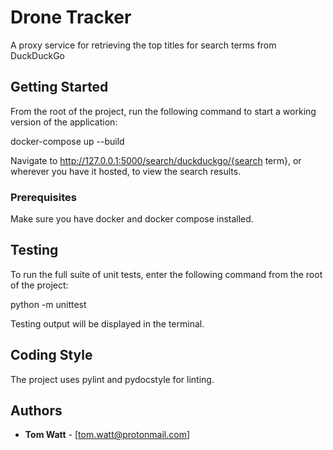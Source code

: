 # Drone Tracker

A proxy service for retrieving the top titles for search terms from DuckDuckGo


## Getting Started

From the root of the project, run the following command to start a working version of the  application:

docker-compose up --build

Navigate to http://127.0.0.1:5000/search/duckduckgo/{search term}, or wherever you have it hosted, to view the search results.


### Prerequisites

Make sure you have docker and docker compose installed.


## Testing

To run the full suite of unit tests, enter the following command from the root of the project:

python -m unittest

Testing output will be displayed in the terminal.


## Coding Style

The project uses pylint and pydocstyle for linting.



## Authors

* **Tom Watt** - [tom.watt@protonmail.com]
